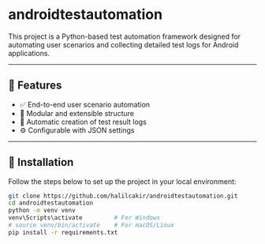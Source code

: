 # androidtestautomation

This project is a Python-based test automation framework designed for automating user scenarios and collecting detailed test logs for Android applications.

---

## 📌 Features

- ✅ End-to-end user scenario automation  
- 🧪 Modular and extensible structure  
- 📄 Automatic creation of test result logs  
- ⚙️ Configurable with JSON settings

---

## 🚀 Installation

Follow the steps below to set up the project in your local environment:

```bash
git clone https://github.com/halilcakir/androidtestautomation.git
cd androidtestautomation
python -m venv venv
venv\Scripts\activate         # For Windows
# source venv/bin/activate    # For macOS/Linux
pip install -r requirements.txt
